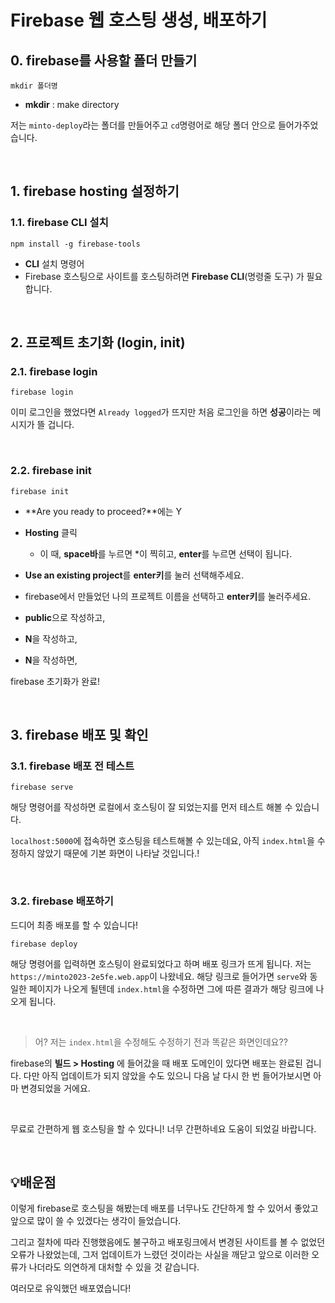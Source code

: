 # Firebase 웹 호스팅 생성, 배포하기

## 0. firebase를 사용할 폴더 만들기
```
mkdir 폴더명
```
- **mkdir** : make directory

저는 `minto-deploy`라는 폴더를 만들어주고 `cd`명령어로 해당 폴더 안으로 들어가주었습니다.

<br>

## 1. firebase hosting 설정하기
### 1.1. firebase CLI 설치
```
npm install -g firebase-tools
```
- **CLI** 설치 명령어
- Firebase 호스팅으로 사이트를 호스팅하려면 **Firebase CLI**(명령줄 도구) 가 필요합니다.

<br>

## 2. 프로젝트 초기화 (login, init)

### 2.1. firebase login
```
firebase login
```
이미 로그인을 했었다면 `Already logged`가 뜨지만 처음 로그인을 하면 **성공**이라는 메시지가 뜰 겁니다.

<br>

### 2.2. firebase init
```
firebase init
```
- **Are you ready to proceed?**에는 Y

- **Hosting** 클릭
    - 이 때, **space바**를 누르면 \*이 찍히고, **enter**를 누르면 선택이 됩니다.


- **Use an existing project**를 **enter키**를 눌러 선택해주세요.

- firebase에서 만들었던 나의 프로젝트 이름을 선택하고 **enter키**를 눌러주세요.

- **public**으로 작성하고,

- **N**을 작성하고,

- **N**을 작성하면,

firebase 초기화가 완료!

<br>

## 3. firebase 배포 및 확인

### 3.1. firebase 배포 전 테스트
```
firebase serve
```

해당 명령어를 작성하면 로컬에서 호스팅이 잘 되었는지를 먼저 테스트 해볼 수 있습니다.

`localhost:5000`에 접속하면 호스팅을 테스트해볼 수 있는데요,
아직 `index.html`을 수정하지 않았기 때문에 기본 화면이 나타날 것입니다.!

<br>

### 3.2. firebase 배포하기
드디어 최종 배포를 할 수 있습니다!

```
firebase deploy
```
해당 명령어를 입력하면 호스팅이 완료되었다고 하며 배포 링크가 뜨게 됩니다.
저는 `https://minto2023-2e5fe.web.app`이 나왔네요.
해당 링크로 들어가면 `serve`와 동일한 페이지가 나오게 될텐데 
`index.html`을 수정하면 그에 따른 결과가 해당 링크에 나오게 됩니다.

<br>

> 어? 저는 `index.html`을 수정해도 수정하기 전과 똑같은 화면인데요??

firebase의 **빌드 > Hosting** 에 들어갔을 때 배포 도메인이 있다면 배포는 완료된 겁니다.
다만 아직 업데이트가 되지 않았을 수도 있으니 다음 날 다시 한 번 들어가보시면 아마 변경되었을 거에요.

<br>


무료로 간편하게 웹 호스팅을 할 수 있다니! 너무 간편하네요
도움이 되었길 바랍니다.

<br>

## 💡배운점
이렇게 firebase로 호스팅을 해봤는데 배포를 너무나도 간단하게 할 수 있어서 좋았고 앞으로 많이 쓸 수 있겠다는 생각이 들었습니다.

그리고 절차에 따라 진행했음에도 불구하고 배포링크에서 변경된 사이트를 볼 수 없었던 오류가 나왔었는데,
그저 업데이트가 느렸던 것이라는 사실을 깨닫고 앞으로 이러한 오류가 나더라도 의연하게 대처할 수 있을 것 같습니다.

여러모로 유익했던 배포였습니다!